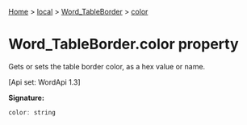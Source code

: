 [Home](./index) &gt; [local](local.md) &gt; [Word\_TableBorder](local.word_tableborder.md) &gt; [color](local.word_tableborder.color.md)

# Word\_TableBorder.color property

Gets or sets the table border color, as a hex value or name. 

 \[Api set: WordApi 1.3\]

**Signature:**
```javascript
color: string
```

